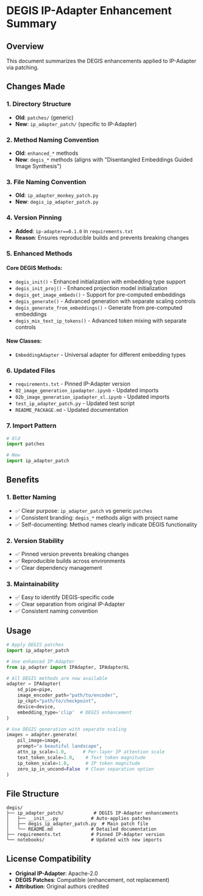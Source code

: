 # DEGIS IP-Adapter Enhancement Summary

## Overview
This document summarizes the DEGIS enhancements applied to IP-Adapter via patching.

## Changes Made

### 1. **Directory Structure**
- **Old**: `patches/` (generic)
- **New**: `ip_adapter_patch/` (specific to IP-Adapter)

### 2. **Method Naming Convention**
- **Old**: `enhanced_*` methods
- **New**: `degis_*` methods (aligns with "Disentangled Embeddings Guided Image Synthesis")

### 3. **File Naming Convention**
- **Old**: `ip_adapter_monkey_patch.py`
- **New**: `degis_ip_adapter_patch.py`

### 4. **Version Pinning**
- **Added**: `ip-adapter==0.1.0` in `requirements.txt`
- **Reason**: Ensures reproducible builds and prevents breaking changes

### 5. **Enhanced Methods**

#### Core DEGIS Methods:
- `degis_init()` - Enhanced initialization with embedding type support
- `degis_init_proj()` - Enhanced projection model initialization
- `degis_get_image_embeds()` - Support for pre-computed embeddings
- `degis_generate()` - Advanced generation with separate scaling controls
- `degis_generate_from_embeddings()` - Generate from pre-computed embeddings
- `degis_mix_text_ip_tokens()` - Advanced token mixing with separate controls

#### New Classes:
- `EmbeddingAdapter` - Universal adapter for different embedding types

### 6. **Updated Files**
- `requirements.txt` - Pinned IP-Adapter version
- `02_image_generation_ipadapter.ipynb` - Updated imports
- `02b_image_generation_ipadapter_xl.ipynb` - Updated imports
- `test_ip_adapter_patch.py` - Updated test script
- `README_PACKAGE.md` - Updated documentation

### 7. **Import Pattern**
```python
# Old
import patches

# New
import ip_adapter_patch
```

## Benefits

### 1. **Better Naming**
- ✅ Clear purpose: `ip_adapter_patch` vs generic `patches`
- ✅ Consistent branding: `degis_*` methods align with project name
- ✅ Self-documenting: Method names clearly indicate DEGIS functionality

### 2. **Version Stability**
- ✅ Pinned version prevents breaking changes
- ✅ Reproducible builds across environments
- ✅ Clear dependency management

### 3. **Maintainability**
- ✅ Easy to identify DEGIS-specific code
- ✅ Clear separation from original IP-Adapter
- ✅ Consistent naming convention

## Usage

```python
# Apply DEGIS patches
import ip_adapter_patch

# Use enhanced IP-Adapter
from ip_adapter import IPAdapter, IPAdapterXL

# All DEGIS methods are now available
adapter = IPAdapter(
    sd_pipe=pipe,
    image_encoder_path="path/to/encoder",
    ip_ckpt="path/to/checkpoint",
    device=device,
    embedding_type='clip'  # DEGIS enhancement
)

# Use DEGIS generation with separate scaling
images = adapter.generate(
    pil_image=image,
    prompt="a beautiful landscape",
    attn_ip_scale=1.0,      # Per-layer IP attention scale
    text_token_scale=1.0,    # Text token magnitude
    ip_token_scale=1.0,      # IP token magnitude
    zero_ip_in_uncond=False  # Clean separation option
)
```

## File Structure
```
degis/
├── ip_adapter_patch/           # DEGIS IP-Adapter enhancements
│   ├── __init__.py            # Auto-applies patches
│   ├── degis_ip_adapter_patch.py  # Main patch file
│   └── README.md              # Detailed documentation
├── requirements.txt           # Pinned IP-Adapter version
└── notebooks/                 # Updated with new imports
```

## License Compatibility
- **Original IP-Adapter**: Apache-2.0
- **DEGIS Patches**: Compatible (enhancement, not replacement)
- **Attribution**: Original authors credited
